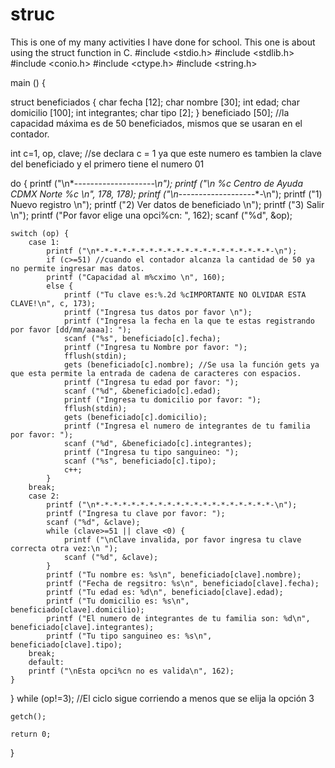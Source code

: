 # struc
This is one of my many activities I have done for school. This one is about using the struct function in C.
#include <stdio.h>
#include <stdlib.h>
#include <conio.h>
#include <ctype.h>
#include <string.h>

main () {

struct beneficiados {
	char fecha [12];
	char nombre [30];
	int edad;
	char domicilio [100];
	int integrantes;
	char tipo [2];
} beneficiado [50]; //la capacidad máxima es de 50 beneficiados, mismos que se usaran en el contador.

int c=1, op, clave; //se declara c = 1 ya que este numero es tambien la clave del beneficiado y el primero tiene el numero 01

do {
	printf ("\n*-*-*-*-*-*-*-*-*-*-*-*-*-*-*-*-*-*-*-*-\n");
	printf ("\n %c Centro de Ayuda CDMX Norte %c \n", 178, 178);
	printf ("\n*-*-*-*-*-*-*-*-*-*-*-*-*-*-*-*-*-*-*-*-\n");
	printf ("1) Nuevo registro  \n");
	printf ("2) Ver datos de beneficiado  \n");
	printf ("3) Salir  \n");
	printf ("Por favor elige una opci%cn: ", 162);
	scanf ("%d", &op);
	
	switch (op) {
		case 1:
			printf ("\n*-*-*-*-*-*-*-*-*-*-*-*-*-*-*-*-*-*-*-*-\n");
			if (c>=51) //cuando el contador alcanza la cantidad de 50 ya no permite ingresar mas datos.
			printf ("Capacidad al m%cximo \n", 160);
			else {
				printf ("Tu clave es:%.2d %cIMPORTANTE NO OLVIDAR ESTA CLAVE!\n", c, 173);
				printf ("Ingresa tus datos por favor \n");
				printf ("Ingresa la fecha en la que te estas registrando por favor [dd/mm/aaaa]: ");
				scanf ("%s", beneficiado[c].fecha);
				printf ("Ingresa tu Nombre por favor: ");
				fflush(stdin);
				gets (beneficiado[c].nombre); //Se usa la función gets ya que esta permite la entrada de cadena de caracteres con espacios.
				printf ("Ingresa tu edad por favor: ");
				scanf ("%d", &beneficiado[c].edad);
				printf ("Ingresa tu domicilio por favor: ");
				fflush(stdin);
				gets (beneficiado[c].domicilio);
				printf ("Ingresa el numero de integrantes de tu familia por favor: ");
				scanf ("%d", &beneficiado[c].integrantes);
				printf ("Ingresa tu tipo sanguineo: ");
				scanf ("%s", beneficiado[c].tipo);
				c++;				
			}
		break;
		case 2:
			printf ("\n*-*-*-*-*-*-*-*-*-*-*-*-*-*-*-*-*-*-*-*-\n");
			printf ("Ingresa tu clave por favor: ");
			scanf ("%d", &clave);
			while (clave>=51 || clave <0) {
				printf ("\nClave invalida, por favor ingresa tu clave correcta otra vez:\n ");
				scanf ("%d", &clave);
			}
			printf ("Tu nombre es: %s\n", beneficiado[clave].nombre);
			printf ("Fecha de regsitro: %s\n", beneficiado[clave].fecha);
			printf ("Tu edad es: %d\n", beneficiado[clave].edad);
			printf ("Tu domicilio es: %s\n", beneficiado[clave].domicilio);
			printf ("El numero de integrantes de tu familia son: %d\n", beneficiado[clave].integrantes);
			printf ("Tu tipo sanguineo es: %s\n", beneficiado[clave].tipo);
		break;
		default:
		printf ("\nEsta opci%cn no es valida\n", 162);
	}
}
	while (op!=3); //El ciclo sigue corriendo a menos que se elija la opción 3
	
	getch();
	
	return 0;
}
